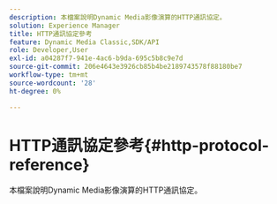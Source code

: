 ```yaml
---
description: 本檔案說明Dynamic Media影像演算的HTTP通訊協定。
solution: Experience Manager
title: HTTP通訊協定參考
feature: Dynamic Media Classic,SDK/API
role: Developer,User
exl-id: a04287f7-941e-4ac6-b9da-695c5b8c9e7d
source-git-commit: 206e4643e3926cb85b4be2189743578f88180be7
workflow-type: tm+mt
source-wordcount: '28'
ht-degree: 0%

---
```


# HTTP通訊協定參考{#http-protocol-reference}

本檔案說明Dynamic Media影像演算的HTTP通訊協定。

